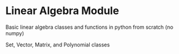 # Linear Algebra Module
Basic linear algebra classes and functions in python from scratch (no numpy)

Set, Vector, Matrix, and Polynomial classes

